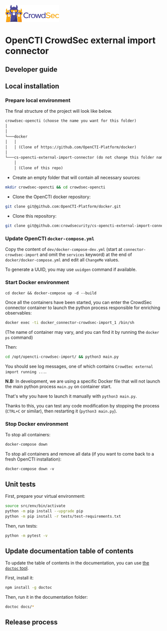 ![CrowdSec Logo](images/logo_crowdsec.png)
# OpenCTI CrowdSec external import connector

## Developer guide

<!-- START doctoc generated TOC please keep comment here to allow auto update -->
<!-- DON'T EDIT THIS SECTION, INSTEAD RE-RUN doctoc TO UPDATE -->

<!-- END doctoc generated TOC please keep comment here to allow auto update -->


## Local installation



### Prepare local environment

The final structure of the project will look like below.

```markdown
crowdsec-opencti (choose the name you want for this folder)
│       
│
└───docker
│   │   
│   │ (Clone of https://github.com/OpenCTI-Platform/docker)
│   
└───cs-opencti-external-import-connector (do not change this folder name)
    │   
    │ (Clone of this repo)

```

- Create an empty folder that will contain all necessary sources:
```bash
mkdir crowdsec-opencti && cd crowdsec-opencti
```

- Clone the OpenCTI docker repository:

```bash
git clone git@github.com:OpenCTI-Platform/docker.git
```

- Clone this repository:

``` bash
git clone git@github.com:crowdsecurity/cs-opencti-external-import-connector.git
```



### Update OpenCTI `docker-compose.yml`

Copy the content of `dev/docker-compose-dev.yml` (start at `connector-crowdsec-import` and omit the `services` keyword) at the end of `docker/docker-compose.yml` and edit all `ChangeMe` values.

To generate a UUID, you may use `uuidgen` command if available.



### Start Docker environment

```
cd docker && docker-compose up -d --build
```

Once all the containers have been started, you can enter the CrowdSec connector container to launch the python process responsible for enriching observables: 

```bash
docker exec -ti docker_connector-crowdsec-import_1 /bin/sh
```

(The name of container may vary, and you can find it by running the `docker ps` command)

Then: 

```bash
cd /opt/opencti-crowdsec-import/ && python3 main.py
```

You should see log messages, one of which contains `CrowdSec external import running ...`.

**N.B:** In development, we are using a specific Docker file that will not launch the main python process `main.py` on container start. 

That's why you have to launch it manually with `python3 main.py`.

Thanks to this, you can test any code modification by stopping the process (`CTRL+C` or similar), then restarting it (`python3 main.py`).



### Stop Docker environment

To stop all containers: 

```bash
docker-compose down
```

To stop all containers and remove all data (if you want to come back to a fresh OpenCTI installation): 

```
docker-compose down -v
```



## Unit tests

First, prepare your virtual environment:

```bash
source src/env/bin/activate
python -m pip install --upgrade pip
python -m pip install -r tests/test-requirements.txt
```

Then, run tests: 

```bash
python -m pytest -v
```

## Update documentation table of contents

To update the table of contents in the documentation, you can use [the `doctoc` tool](https://github.com/thlorenz/doctoc).

First, install it:

```bash
npm install -g doctoc
```

Then, run it in the documentation folder:

```bash
doctoc docs/*
```



## Release process



 

